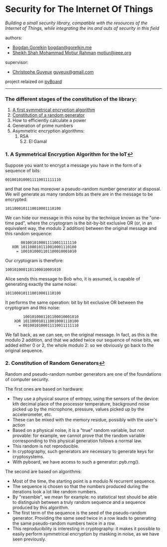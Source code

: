 # Security for The Internet Of Things
*Building a small security library, compatible with the resources of the Internet of Things, while integrating the ins and outs of security in this field*

authors:
  * [Bogdan Gorelkin](https://b.gorelkin.me)  <bogdan@gorelkin.me>
  * [Sheikh Shah Mohammad Motiur Rahman](https://motiur.info) <motiur@ieee.org>

supervisor:
  * [Christophe Guyeux](https://www.femto-st.fr/fr/personnel-femto/cguyeux) <guyeux@gmail.com>

project relaized on [pyBoard](https://store.micropython.org/product/PYBv1.1H)

---
<a name="menu"></a>
###  The different stages of the constitution of the library:

1. [A first symmetrical encryption algorithm](#1)
2. [Constitution of a random generator](#2)
3. How to efficiently calculate a power 
4. Generation of prime numbers
5. Asymmetric encryption algorithms:
    1. RSA </br>
  5.2. El Gamal 

###  1. A Symmetrical Encryption Algorithm for the IoT<a name="1"></a>[↩](#menu)
Suppose you want to encrypt a message you have in the form of a sequence of bits:

```0010010100011110011111110```

and that one has moreover a pseudo-random number generator at disposal. We will generate as many random bits as there are in the message to be encrypted:

```1011000101110010001110100```

We can hide our message in this noise by the technique known as the "one-time pad", where the cryptogram is the bit-by-bit exclusive OR (or, in an equivalent way, the modulo 2 addition) between the original message and this random sequence:

```       
       0010010100011110011111110
   XOR 1011000101110010001110100
     = 1001010001101100010001010
```

Our cryptogram is therefore:

```1001010001101100010001010```


Alice sends this message to Bob who, it is assumed, is capable of generating exactly the same noise:

```1011000101110010001110100```


It performs the same operation: bit by bit exclusive OR between the cryptogram and this noise:

``` 
        1001010001101100010001010
    XOR 1011000101110010001110100
      = 0010010100011110011111110
```

We fall back, as we can see, on the original message. In fact, as this is the modulo 2 addition, and that we added twice our sequence of noise bits, we added either 0 or 2, the whole modulo 2: so we obviously go back to the original sequence.

### 2. Constitution of Random Generators<a name="2"></a>[↩](#menu)
Random and pseudo-random number generators are one of the foundations of computer security.

The first ones are based on hardware:</br>
* They use a physical source of entropy, using the sensors of the device: kth decimal place of the processor temperature, background noise picked up by the microphone, pressure, values picked up by the accelerometer, etc.
* These can be mixed with the memory residue, possibly with the user's action
* Based on a physical noise, it is a "true" random variable, but not provable: for example, we cannot prove that the random variable corresponding to this physical generation follows a normal law.
* This random is not reproducible.
* In cryptography, such generators are necessary to generate keys for cryptosystems.
* With pyboard, we have access to such a generator: pyb.rng().

The second are based on algorithms:</br>
* Most of the time, the starting point is a modulo N recurrent sequence.
* The sequence is chosen so that the numbers produced during the iterations look a lot like random numbers.
* By "resemble", we mean for example: no statistical test should be able to distinguish between a truly random sequence and a sequence produced by this algorithm.
* The first term of the sequence is the seed of the pseudo-random generator. Providing the same seed twice in a row leads to generating the same pseudo-random numbers twice in a row.
* This reproducibility is interesting in cryptography: it makes it possible to easily perform symmetrical encryption by masking in noise, as we have seen previously.

